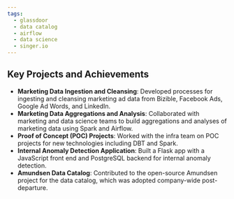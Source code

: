 ```yaml
---
tags:
  - glassdoor
  - data catalog
  - airflow
  - data science
  - singer.io
---
```


## Key Projects and Achievements <a id="glassdoor-key-projects"></a>

- **Marketing Data Ingestion and Cleansing**: Developed processes for ingesting and cleansing marketing ad data from Bizible, Facebook Ads, Google Ad Words, and LinkedIn.
- **Marketing Data Aggregations and Analysis**: Collaborated with marketing and data science teams to build aggregations and analyses of marketing data using Spark and Airflow.
- **Proof of Concept (POC) Projects**: Worked with the infra team on POC projects for new technologies including DBT and Spark.
- **Internal Anomaly Detection Application**: Built a Flask app with a JavaScript front end and PostgreSQL backend for internal anomaly detection.
- **Amundsen Data Catalog**: Contributed to the open-source Amundsen project for the data catalog, which was adopted company-wide post-departure.
